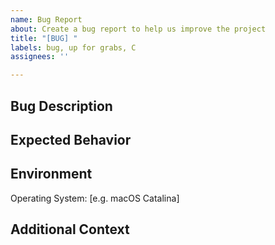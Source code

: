 ```yaml
---
name: Bug Report
about: Create a bug report to help us improve the project
title: "[BUG] "
labels: bug, up for grabs, C
assignees: ''

---
```


## Bug Description
<!-- A clear and concise description of what the bug is. -->

## Expected Behavior
<!-- A clear and concise description of what behavior is expected. -->

## Environment
<!-- Operating system and any other information of the environment the bug was found on. -->
Operating System: \[e.g. macOS Catalina\]

## Additional Context
<!-- Add any other context about the problem here. -->
